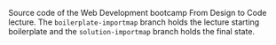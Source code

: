 Source code of the Web Development bootcamp From Design to Code lecture. The `boilerplate-importmap` branch holds the lecture starting boilerplate and the `solution-importmap` branch holds the final state.